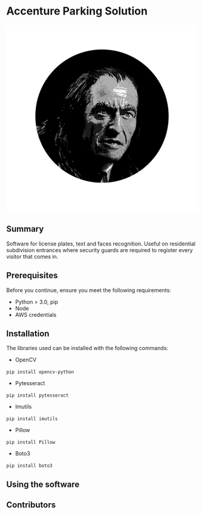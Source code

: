 # Accenture Parking Solution

![](images/logo3.png "Filch Team Logo")


## Summary

Software for license plates, text and faces recognition. Useful on
residential subdivision entrances where security guards are required to register every visitor that comes in.

## Prerequisites

Before you continue, ensure you meet the following requirements:

- Python > 3.0, pip
- Node
- AWS credentials

## Installation

The libraries used can be installed with the following commands:

- OpenCV

`pip install opencv-python`

- Pytesseract

`pip install pytesseract`

- Imutils

`pip install imutils`

- Pillow

`pip install Pillow`

- Boto3

`pip install boto3`

## Using the software



## Contributors